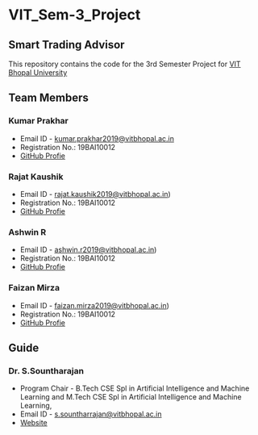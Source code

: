 # VIT_Sem-3_Project

## Smart Trading Advisor

This repository contains the code for the 3rd Semester Project for [VIT Bhopal University](https://vitbhopal.ac.in/)

## Team Members

### Kumar Prakhar
* Email ID - kumar.prakhar2019@vitbhopal.ac.in
* Registration No.: 19BAI10012
* [GitHub Profie](https://github.com/kprakhar27/)

### Rajat Kaushik
* Email ID - rajat.kaushik2019@vitbhopal.ac.in)
* Registration No.: 19BAI10012
* [GitHub Profie](https://github.com/kprakhar27/)

### Ashwin R
* Email ID - ashwin.r2019@vitbhopal.ac.in)
* Registration No.: 19BAI10012
* [GitHub Profie](https://github.com/kprakhar27/)

### Faizan Mirza
* Email ID - faizan.mirza2019@vitbhopal.ac.in)
* Registration No.: 19BAI10012
* [GitHub Profie](https://github.com/kprakhar27/)

## Guide

### Dr. S.Sountharajan
* Program Chair - B.Tech CSE Spl in Artificial Intelligence and Machine Learning and M.Tech CSE Spl in Artificial Intelligence and Machine Learning, 
* Email ID - s.sountharrajan@vitbhopal.ac.in
* [Website](https://sites.google.com/site/csessountharrajan)
